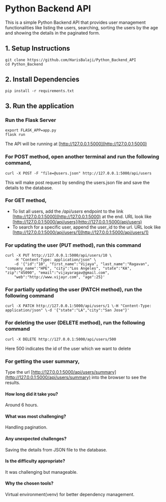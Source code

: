 # Python Backend API

This is a simple Python Backend API that provides user management functionalities like listing the users, searching, sorting the users by the age and showing the details in the paginated form.

## 1. Setup Instructions

```
git clone https://github.com/HarisBalaji/Python_Backend_API
cd Python_Backend
```

## 2. Install Dependencies
```
pip install -r requirements.txt
```

## 3. Run the application

### Run the Flask Server
```
export FLASK_APP=app.py
flask run
```
The API will be running at [http://127.0.0.1:5000](http://127.0.0.1:5000)


### For POST method, open another terminal and run the following command,
```
curl -X POST -F "file=@users.json" http://127.0.0.1:5000/api/users  
```
This will make post request by sending the users.json file and save the details to the database.


### For GET method,
* To list all users, add the */api/users* endpoint to the link [http://127.0.0.1:5000](http://127.0.0.1:5000) at the end. URL look like [http://127.0.0.1:5000/api/users](http://127.0.0.1:5000/api/users)
* To search for a specific user, append the user_id to the url. URL look like [http://127.0.0.1:5000/api/users/1](http://127.0.0.1:5000/api/users/1)


### For updating the user (PUT method), run this command
```
curl -X PUT http://127.0.0.1:5000/api/users/10 \
    -H "Content-Type: application/json" \
    -d '{"id":"10", "first_name":"Vijaya", "last_name":"Ragavan", "company_name":"HPE", "city":"Los Angeles", "state":"KA", "zip":"45090", "email":"vijayaragav@gmail.com",       
    "web":"http://www.vijayr.com", "age":25}'
```


### For partially updating the user (PATCH method), run the following command
```
curl -X PATCH http://127.0.0.1:5000/api/users/1 \-H "Content-Type: application/json" \-d '{"state":"LA","city":"San Jose"}'
```


### For deleting the user (DELETE method), run the following command
```
curl -X DELETE http://127.0.0.1:5000/api/users/500 
```
Here 500 indicates the id of the user which we want to delete

### For getting the user summary,
Type the url [http://127.0.0.1:5000/api/users/summary](http://127.0.0.1:5000/api/users/summary) into the browser to see the results.
<br>
#### How long did it take you?
Around 6 hours.

#### What was most challenging?
Handling pagination.

#### Any unexpected challenges?
Saving the details from JSON file to the database.

#### Is the difficulty appropriate?
It was challenging but manageable.

#### Why the chosen tools?
Virtual environment(venv) for better dependency management.

